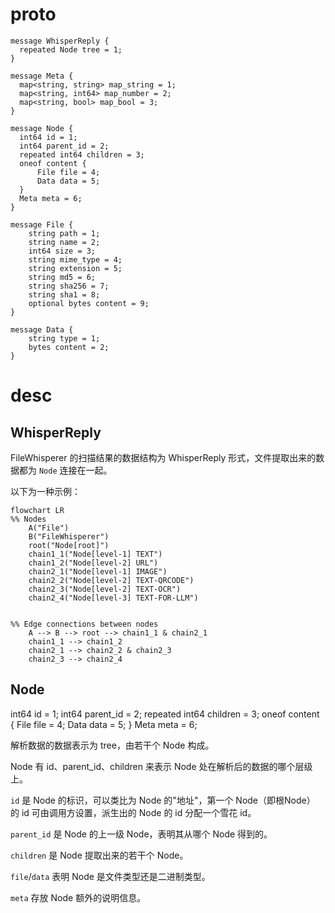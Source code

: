 # proto

```
message WhisperReply {
  repeated Node tree = 1;
}

message Meta {
  map<string, string> map_string = 1;
  map<string, int64> map_number = 2;
  map<string, bool> map_bool = 3;
}

message Node {
  int64 id = 1;
  int64 parent_id = 2;
  repeated int64 children = 3;
  oneof content {
      File file = 4;
      Data data = 5;
  }
  Meta meta = 6;
}

message File {
    string path = 1;
    string name = 2;
    int64 size = 3;
    string mime_type = 4;
    string extension = 5;
    string md5 = 6;
    string sha256 = 7;
    string sha1 = 8;
    optional bytes content = 9;
}

message Data {
    string type = 1;
    bytes content = 2;
}

```

# desc

## WhisperReply

FileWhisperer 的扫描结果的数据结构为 WhisperReply 形式，文件提取出来的数据都为 `Node` 连接在一起。  

以下为一种示例：  


```mermaid
flowchart LR
%% Nodes
    A("File")
    B("FileWhisperer")
    root("Node[root]")
    chain1_1("Node[level-1] TEXT")
    chain1_2("Node[level-2] URL")
    chain2_1("Node[level-1] IMAGE")
    chain2_2("Node[level-2] TEXT-QRCODE")
    chain2_3("Node[level-2] TEXT-OCR")
    chain2_4("Node[level-3] TEXT-FOR-LLM")


%% Edge connections between nodes
    A --> B --> root --> chain1_1 & chain2_1
    chain1_1 --> chain1_2
    chain2_1 --> chain2_2 & chain2_3
    chain2_3 --> chain2_4

```

## Node 

  int64 id = 1;
  int64 parent_id = 2;
  repeated int64 children = 3;
  oneof content {
      File file = 4;
      Data data = 5;
  }
  Meta meta = 6;

解析数据的数据表示为 tree，由若干个 Node 构成。  

Node 有 id、parent_id、children 来表示 Node 处在解析后的数据的哪个层级上。  

`id` 是 Node 的标识，可以类比为 Node 的"地址"，第一个 Node（即根Node） 的 id 可由调用方设置，派生出的 Node 的 id 分配一个雪花 id。  

`parent_id` 是 Node 的上一级 Node，表明其从哪个 Node 得到的。  

`children` 是 Node 提取出来的若干个 Node。  

`file`/`data` 表明 Node 是文件类型还是二进制类型。  

`meta` 存放 Node 额外的说明信息。  

